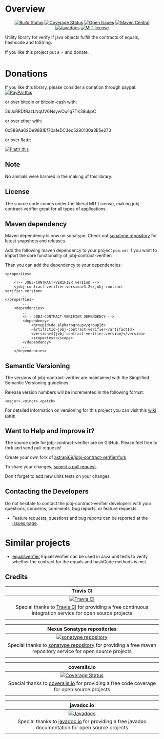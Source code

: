 # Overview

<div align="center">

[![Build Status](https://travis-ci.org/astrapi69/jobj-contract-verifier.svg?branch=develop)](https://travis-ci.org/astrapi69/jobj-contract-verifier) 
[![Coverage Status](https://coveralls.io/repos/github/astrapi69/jobj-contract-verifier/badge.svg?branch=develop)](https://coveralls.io/github/astrapi69/jobj-contract-verifier?branch=develop) 
[![Open Issues](https://img.shields.io/github/issues/astrapi69/jobj-contract-verifier.svg?style=flat)](https://github.com/astrapi69/jobj-contract-verifier/issues) 
[![Maven Central](https://maven-badges.herokuapp.com/maven-central/de.alpharogroup/jobj-contract-verifier/badge.svg)](https://maven-badges.herokuapp.com/maven-central/de.alpharogroup/jobj-contract-verifier)
[![Javadocs](http://www.javadoc.io/badge/de.alpharogroup/jobj-contract-verifier.svg)](http://www.javadoc.io/doc/de.alpharogroup/jobj-contract-verifier)
[![MIT license](http://img.shields.io/badge/license-MIT-brightgreen.svg?style=flat)](http://opensource.org/licenses/MIT)

</div>

Utility library for verify if java objects fulfill the contracts of equals, hashcode and toString.

If you like this project put a ⭐ and donate.

# Donations

If you like this library, please consider a donation through paypal: <a href="https://www.paypal.com/cgi-bin/webscr?cmd=_s-xclick&hosted_button_id=MJ7V43GU2H386" target="_blank">
<img src="https://www.paypalobjects.com/en_US/GB/i/btn/btn_donateCC_LG.gif" alt="PayPal this" title="PayPal – The safer, easier way to pay online!" border="0" />
</a>

or over bitcoin or bitcoin-cash with:

36JxRRDfRazLNqUV6NsywCw1q7TK38ukpC

or over ether with:

0x588Aa02De98B1Ef70afeDC3ec5290130a3E5e273

or over flattr:
  
<a href="http://flattr.com/thing/4067696/astrapi69jobj-contract-verifier-on-GitHub" target="_blank">
<img src="http://api.flattr.com/button/flattr-badge-large.png" alt="Flattr this" title="Flattr this" border="0" />
</a>

## Note

No animals were harmed in the making of this library.

## License

The source code comes under the liberal MIT License, making jobj-contract-verifier great for all types of applications.

## Maven dependency

Maven dependency is now on sonatype.
Check out [sonatype repository](https://oss.sonatype.org/index.html#nexus-search;gav~de.alpharogroup~jobj-contract-verifier~~~) for latest snapshots and releases.

Add the following maven dependency to your project `pom.xml` if you want to import the core functionality of jobj-contract-verifier:

Than you can add the dependency to your dependencies:

	<properties>
			...
		<!-- JOBJ-CONTRACT-VERIFIER version -->
		<jobj-contract-verifier.version>3.2</jobj-contract-verifier.version>
			...
	</properties>
			...
		<dependencies>
			...
			<!-- JOBJ-CONTRACT-VERIFIER DEPENDENCY -->
			<dependency>
				<groupId>de.alpharogroup</groupId>
				<artifactId>jobj-contract-verifier</artifactId>
				<version>${jobj-contract-verifier.version}</version>
				<scope>test</scope>
			</dependency>
			...
		</dependencies>

## Semantic Versioning

The versions of jobj-contract-verifier are maintained with the Simplified Semantic Versioning guidelines.

Release version numbers will be incremented in the following format:

`<major>.<minor>.<patch>`

For detailed information on versioning for this project you can visit this [wiki page](https://github.com/lightblueseas/mvn-parent-projects/wiki/Simplified-Semantic-Versioning).

## Want to Help and improve it? ###

The source code for jobj-contract-verifier are on GitHub. Please feel free to fork and send pull requests!

Create your own fork of [astrapi69/jobj-contract-verifier/fork](https://github.com/astrapi69/jobj-contract-verifier/fork)

To share your changes, [submit a pull request](https://github.com/astrapi69/jobj-contract-verifier/pull/new/develop).

Don't forget to add new units tests on your changes.

## Contacting the Developers

Do not hesitate to contact the jobj-contract-verifier developers with your questions, concerns, comments, bug reports, or feature requests.
- Feature requests, questions and bug reports can be reported at the [issues page](https://github.com/astrapi69/jobj-contract-verifier/issues).

# Similar projects

- [equalsverifier](https://github.com/jqno/equalsverifier) EqualsVerifier can be used in Java unit tests to verify whether the contract for the equals and hashCode methods is met.

## Credits

|**Travis CI**|
|     :---:      |
|[![Travis CI](https://travis-ci.com/images/logos/TravisCI-Full-Color.png)](https://coveralls.io/github/astrapi69/jobj-contract-verifier?branch=develop)|
|Special thanks to [Travis CI](https://travis-ci.org) for providing a free continuous integration service for open source projects|
|     <img width=1000/>     |

|**Nexus Sonatype repositories**|
|     :---:      |
|[![sonatype repository](https://img.shields.io/nexus/r/https/oss.sonatype.org/de.alpharogroup/jobj-contract-verifier.svg?style=for-the-badge)](https://oss.sonatype.org/index.html#nexus-search;gav~de.alpharogroup~jobj-contract-verifier~~~)|
|Special thanks to [sonatype repository](https://www.sonatype.com) for providing a free maven repository service for open source projects|
|     <img width=1000/>     |

|**coveralls.io**|
|     :---:      |
|[![Coverage Status](https://coveralls.io/repos/github/astrapi69/jobj-contract-verifier/badge.svg?branch=develop)](https://coveralls.io/github/astrapi69/jobj-contract-verifier?branch=develop)|
|Special thanks to [coveralls.io](https://coveralls.io) for providing a free code coverage for open source projects|
|     <img width=1000/>     |

|**javadoc.io**|
|     :---:      |
|[![Javadocs](http://www.javadoc.io/badge/de.alpharogroup/jobj-contract-verifier.svg)](http://www.javadoc.io/doc/de.alpharogroup/jobj-contract-verifier)|
|Special thanks to [javadoc.io](http://www.javadoc.io) for providing a free javadoc documentation for open source projects|
|     <img width=1000/>     |
